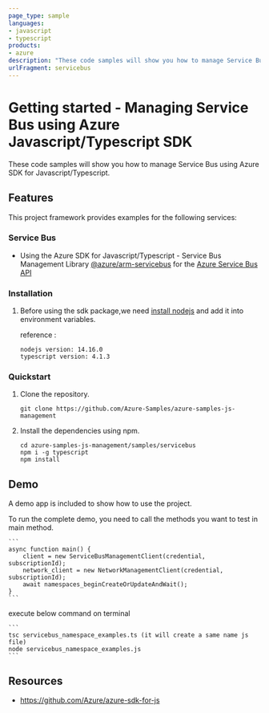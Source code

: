 ```yaml
---
page_type: sample
languages:
- javascript
- typescript
products:
- azure
description: "These code samples will show you how to manage Service Bus using Azure SDK for Javascript/Typescript."
urlFragment: servicebus
---
```


# Getting started - Managing Service Bus using Azure Javascript/Typescript SDK

These code samples will show you how to manage Service Bus using Azure SDK for Javascript/Typescript.

## Features

This project framework provides examples for the following services:

### Service Bus
* Using the Azure SDK for Javascript/Typescript - Service Bus Management Library [@azure/arm-servicebus](https://www.npmjs.com/package/@azure/arm-servicebus) for the [Azure Service Bus API](https://docs.microsoft.com/en-us/rest/api/servicebus/)


### Installation

1.  Before using the sdk package,we need [install nodejs](https://nodejs.org/en/download/) and add it into environment variables.

    reference :
    
    ```
    nodejs version: 14.16.0
    typescript version: 4.1.3
    ```

### Quickstart

1.  Clone the repository.

    ```
    git clone https://github.com/Azure-Samples/azure-samples-js-management
    ```

2.  Install the dependencies using npm.

    ```
    cd azure-samples-js-management/samples/servicebus
    npm i -g typescript
    npm install
    ```

## Demo

A demo app is included to show how to use the project.

To run the complete demo, you need to call the methods you want to test in main method. 

    ```
    async function main() {
        client = new ServiceBusManagementClient(credential, subscriptionId);
        network_client = new NetworkManagementClient(credential, subscriptionId);
        await namespaces_beginCreateOrUpdateAndWait();
    }
    ```

execute below command on terminal

    ```
    tsc servicebus_namespace_examples.ts (it will create a same name js file)
    node servicebus_namespace_examples.js
    ```

## Resources

- https://github.com/Azure/azure-sdk-for-js
